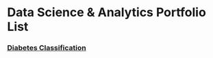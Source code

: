 # Data Science & Analytics Portfolio List

### [Diabetes Classification](https://github.com/AngadKannaujiya/Logistics-Regression)
